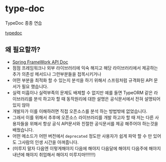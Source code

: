 # type-doc
TypeDoc 종종 연습

[typedoc](https://typedoc.org/)

## 왜 필요할까?

- [Spring FrameWork API Doc](https://docs.spring.io/spring-framework/docs/current/javadoc-api/)
- 점점 프레임워크나 외부 라이브러리에 익숙 해지고 해당 라이브러리에서 제공하는 추가 의존성 메서드나 그런부분들을 접목시키거나
- 어떤 부분을 최적화 할 수 있는지 분석을 하기 위해서 스프링처럼 규격화된 API 문서가 필요 했습니다.
- 실력 미흡이나 실력부족의 문제도 배제할 수 없지만 예를 들면 TypeORM 같은 라이브러리를 분석 하고자 할 때 동작원리에 대한 설명은 공식문서에서 전혀 설명되어 있지 않아
- 개발자가 이를 이해하려면 직접 오픈소스를 분석 하는 방법밖에 없었습니다.
- 그래서 이를 위해서 추후에 오픈소스 라이브러리를 개발 하고자 할 때 저는 다른 사용자들을 위해서 항상 공식 API문서와 친절한 공식문서를 제공 해주어야 하는것을 배웠습니다.
- 어떤 메소드가 어떤 버전에서 `deprecated` 정도만 사용자가 쉽게 파악 할 수 만 있어도 그사람의 인생 시간을 아껴줍니다.
- (미루지 말자 다음엔 이렇게해야지 다음에 해야지 다음달에 해야지 다음주에 해야지 내년에 해야지 취업해서 해야지 미루지마!!!!!!!)
